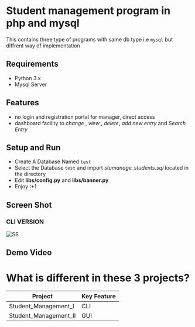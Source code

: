 # Student management program in php and mysql
This contains three type of programs with same db type i.e `mysql` but diffrent way of implementation
## Requirements
* Python 3.x
* Mysql Server

## Features
+ no login and registration portal for manager, direct access
+ dashboard facility to _change_ , _view_ , _delete_, _add new entry_ and _Search Entry_

## Setup and Run
+ Create A Database Named `test`
+ Select the Database `test` and import _stumanage_students.sql_ located in the directory
+ Edit **libs/config.py** and **libs/banner.py**
+ Enjoy :+1

## Screen Shot
### CLI VERSION
![SS](https://raw.githubusercontent.com/tbhaxor/school_college_projects/master/STUDENT_MANAGEMENT_IN_PHP_MYSQL/PHP%20MySQL%20-%20Student%20Management%20II/SS.PNG)

## Demo Video
<!--
[![Setup and Demo](http://img.youtube.com/vi/xqhnetiqHQY/0.jpg)](http://www.youtube.com/watch?v=xqhnetiqHQY)
-->

# What is different in these 3 projects?
| Project | Key Feature|
|----|---|
|Student_Management_I| CLI |
|Student_Management_II| GUI |
